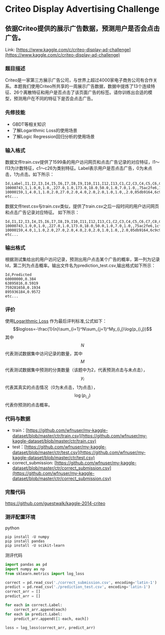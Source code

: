# Criteo Display Advertising Challenge 

## 依据Criteo提供的展示广告数据，预测用户是否会点击广告。

Link: [https://www.kaggle.com/c/criteo-display-ad-challenge](https://www.kaggle.com/c/criteo-display-ad-challenge)

### 题目描述

Criteo是一家第三方展示广告公司，与世界上超过4000家电子商务公司有合作关系。本题我们使用Criteo所共享的一周展示广告数据，数据中提炼了13个连续特征、26个离散特征和用户是否点击了该页面广告的标签。请你训练出合适的模型，预测用户在不同的特征下是否会点击广告。

### 先修技能

* GBDT等相关知识
* 了解Logarithmic Loss的使用场景
* 了解Logic Regression回归分析的使用场景

### 输入格式
数据文件train.csv提供了1599条的用户访问网页和点击广告记录的对应特征，l1～l13为计数特征，c1～c26为类别特征。Label表示用户是否点击广告，0为未点击，1为点击。如下所示：
```
Id,Label,I1,I2,I3,I4,I5,I6,I7,I8,I9,I10,I11,I12,I13,C1,C2,C3,C4,C5,C6,C7,C8,C9,C10,C11,C12,C13,C14,C15,C16,C17,C18,C19,C20,C21,C22,C23,C24,C25,C26
10000743,1,1.0,0,1.0,,227.0,1.0,173.0,18.0,50.0,1.0,7.0,1.0,,75ac2fe6,1cfdf714,713fbe7c,aa65a61e,25c83c98,3bf701e7,7195046d,0b153874,a73ee510,9e5006cd,4d8549da,a48afad2,51b97b8f,b28479f6,d345b1a0,3fa658c5,3486227d,e88ffc9d,c393dc22,b1252a9d,57c90cd9,,bcdee96c,4d19a3eb,cb079c2d,456c12a0
10000159,1,4.0,1,1.0,2.0,27.0,2.0,4.0,2.0,2.0,1.0,1.0,,2.0,05db9164,6c9c9cf3,2730ec9c,5400db8b,25c83c98,7e0ccccf,8a6600b0,813607cc,a73ee510,e4b08fda,4ab39743,be45b877,ab8a1a53,07d13a8f,06969a20,9bc7fff5,07c540c4,92555263,,,242bb710,,3a171ecb,72c78f11,,
etc...
```

数据文件test.csv与train.csv类似，提供了train.csv之后一段时间的用户访问网页和点击广告记录对应特征。
如下所示：
```
Id,I1,I2,I3,I4,I5,I6,I7,I8,I9,I10,I11,I12,I13,C1,C2,C3,C4,C5,C6,C7,C8,C9,C10,C11,C12,C13,C14,C15,C16,C17,C18,C19,C20,C21,C22,C23,C24,C25,C26
10000743,1.0,0,1.0,,227.0,1.0,173.0,18.0,50.0,1.0,7.0,1.0,,75ac2fe6,1cfdf714,713fbe7c,aa65a61e,25c83c98,3bf701e7,7195046d,0b153874,a73ee510,9e5006cd,4d8549da,a48afad2,51b97b8f,b28479f6,d345b1a0,3fa658c5,3486227d,e88ffc9d,c393dc22,b1252a9d,57c90cd9,,bcdee96c,4d19a3eb,cb079c2d,456c12a0
10000159,4.0,1,1.0,2.0,27.0,2.0,4.0,2.0,2.0,1.0,1.0,,2.0,05db9164,6c9c9cf3,2730ec9c,5400db8b,25c83c98,7e0ccccf,8a6600b0,813607cc,a73ee510,e4b08fda,4ab39743,be45b877,ab8a1a53,07d13a8f,06969a20,9bc7fff5,07c540c4,92555263,,,242bb710,,3a171ecb,72c78f11,,
etc...
```

### 输出格式
根据测试集给出的用户访问记录，预测出用户点击某个广告的概率，第一列为记录Id，第二列为点击概率。输出文件名为prediction_test.csv,输出格式如下所示：

```
Id,Predicted
60000000,0.384
63895816,0.5919
759281658,0.1934
895936184,0.9572
etc...
```

### 评价

使用[Logarithmic Loss](https://www.zhihu.com/question/27126057/answer/92250611?utm_source=wechat_session&utm_medium=social#showWechatShareTip) 作为最后评判标准,公式如下：
$$logloss=-\frac{1}{n}\sum_{i=1}^N\sum_{j=1}^My_{i,j}\log(p_{i,j})$$
其中$$N$$代表测试数据集中访问记录的数量，其中$$M$$代表测试数据集中预测的分类数量（该题中为2，代表预测点击与未点击），$$y_{i}$$代表其真实的点击情况（0为未点击，1为点击），$$\log(p_{i,j})$$代表你预测的点击概率。



### 代码与数据

* train：[https://github.com/wfnuser/my-kaggle-dataset/blob/master/ctr/train.csv](https://github.com/wfnuser/my-kaggle-dataset/blob/master/ctr/train.csv)
* test：[https://github.com/wfnuser/my-kaggle-dataset/blob/master/ctr/test.csv](https://github.com/wfnuser/my-kaggle-dataset/blob/master/ctr/test.csv)
* correct_submission: [https://github.com/wfnuser/my-kaggle-dataset/blob/master/ctr/correct_submission.csv](https://github.com/wfnuser/my-kaggle-dataset/blob/master/ctr/correct_submission.csv)

### 完整代码

https://github.com/guestwalk/kaggle-2014-criteo


### 测评配置环境

python

```
pip install -U numpy
pip install pandas
pip install -U scikit-learn
```

测评代码

```py
import pandas as pd
import numpy as np
from sklearn.metrics import log_loss

correct = pd.read_csv('./correct_submission.csv', encoding='latin-1')
predict = pd.read_csv('./prediction_test.csv', encoding='latin-1')
correct_arr = []
predict_arr = []

for each in correct.Label:
    correct_arr.append(each)
for each in predict.Label:
    predict_arr.append([1-each, each])

loss = log_loss(correct_arr, predict_arr)
```